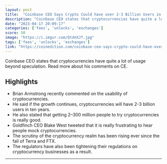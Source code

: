 ```yaml
---
layout: post
title:  "Coinbase CEO Says Crypto Could have over 2-3 Billion Users in 10 Years"
description: "Coinbase CEO states that cryptocurrencies have quite a lot of usage beyond speculation. Read more about his comments on CE."
date: "2023-04-17 20:09:17"
categories: ['fees', 'unlocks', 'exchanges']
score: 50
image: "https://i.imgur.com/QtdnXJf.jpg"
tags: ['fees', 'unlocks', 'exchanges']
link: "https://coinedition.com/coinbase-ceo-says-crypto-could-have-over-2-3-billion-users-in-10-years/"
---
```


Coinbase CEO states that cryptocurrencies have quite a lot of usage beyond speculation. Read more about his comments on CE.

## Highlights

- Brian Armstrong recently commented on the usability of cryptocurrencies.
- He said if the growth continues, cryptocurrencies will have 2-3 billion users in ten years.
- He also stated that getting 2–300 million people to try cryptocurrencies is really good.
- Goldfinch CEO Blake West tweeted that it is really frustrating to hear people mock cryptocurrencies.
- The scrutiny of the cryptocurrency realm has been rising ever since the fall of Terra and FTX.
- The regulators have also been tightening their regulations on cryptocurrency businesses as a result.

---
